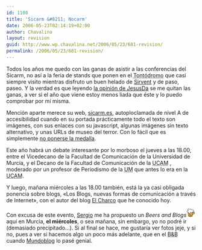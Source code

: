 ```yaml
---
id: 1108
title: 'Sicarm &#8211; Nocarm'
date: 2006-05-23T02:14:19+02:00
author: Chavalina
layout: revision
guid: http://www.wp.chavalina.net/2006/05/23/681-revision/
permalink: /2006/05/23/681-revision/
---
```

Todos los a&ntilde;os me quedo con las ganas de asistir a las conferencias del Sicarm, no así a la feria de stands que ponen en el <acronym title="Paseo Alfonso X el Sabio en Murcia">Tontódromo</acronym> que casi siempre visito mientras disfruto un buen helado de <a href="http://www.helados-lafuensanta.com/" target="_blank" title="Helados Sirvent, horrible web, magníficos helados">Sirvent</a> y de paso, paseo. Y la verdad es que leyendo <a href="http://sol.blogia.com/2006/052301-nocarm-la-sociedad-del-desconocimiento.php" target="_blank">la opinión de JesusDa</a> se me quitan las ganas, a ver si el a&ntilde;o que viene estoy menos liada que éste y lo puedo comprobar por mí misma.

Mención aparte merece su web, <a href="http://www.sicarm.es/" target="_blank">sicarm.es</a>, autoploclamada de nivel A de accesibilidad cuando en su portada prácticamente todo el texto son imágenes, con sus enlaces con su javascript, algunas imágenes sin texto alternativo, y unas URLs de museo del terror. Con lo fácil que es simplemente <a href="http://usalo.es/146/fraudes-medallistas/" target="_blank">no ponerse la medalla</a>.

Este a&ntilde;o habrá un debate interesante por lo morboso el jueves a las 18.00, entre el Vicedecano de la Facultad de Comunicación de la Universidad de Murcia, y el Decano de la Facultad de Comunicación de la <acronym title="Universidad Católica San Antonio de Murcia">UCAM</acronym> , moderado por un profesor de Periodismo de la <acronym title="Universidad de Murcia">UM</acronym> que antes lo era en la <acronym title="Universidad Católica San Antonio de Murcia">UCAM</acronym>.

Y luego, ma&ntilde;ana miércoles a las 18.00 también, está la ya casi obligada ponencia sobre blogs, «Los Blogs, nuevas formas de comunicación a través de Internet», con el autor del blog <a href="http://blogs.periodistadigital.com/elcharco.php" target="_blank">El Charco</a> que he conocido hoy.

Con excusa de este evento, <a href="http://www.egaleradas.blogspot.com/" target="_blank">Sergio</a> me ha propuesto un <em lang="en">Beers and Blogs</em>![cerveza](/imagenes/emoticonos/cerveza.gif) aquí en Murcia, **el miércoles**, o sea ma&ntilde;ana, sin embargo, yo no podré ir (demasiado precipitado…). Si al final se hace, me gustaría ver fotos jeje, y si no, pues a ver si hacemos algo un poco más adelante, que en el <acronym title="Beers and Blogs">B&B</acronym> cuando <a href="http://mundoblog06.blogspot.com/" target="_blank">Mundoblog</a> lo pasé genial.
